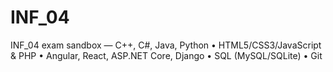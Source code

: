 # INF_04
INF_04 exam sandbox — C++, C#, Java, Python • HTML5/CSS3/JavaScript &amp; PHP • Angular, React, ASP.NET Core, Django • SQL (MySQL/SQLite) • Git
